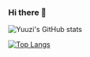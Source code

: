 ### Hi there 👋

![Yuuzi's GitHub stats](https://github-readme-stats.vercel.app/api?username=goldorange261&show_icons=true&title_color=8cd5eb&text_color=336887&icon_color=3e3b44&bg_color=ffffff)

[![Top Langs](https://github-readme-stats.vercel.app/api/top-langs/?username=goldorange261&layout=compact&title_color=8cd5eb)](https://github.com/GoldOrange261?tab=repositories)

<!--
**GoldOrange261/GoldOrange261** is a ✨ _special_ ✨ repository because its `README.md` (this file) appears on your GitHub profile.

Here are some ideas to get you started:

- 🔭 I’m currently working on ...
- 🌱 I’m currently learning ...
- 👯 I’m looking to collaborate on ...
- 🤔 I’m looking for help with ...
- 💬 Ask me about ...
- 📫 How to reach me: ...
- 😄 Pronouns: ...
- ⚡ Fun fact: ...
-->
